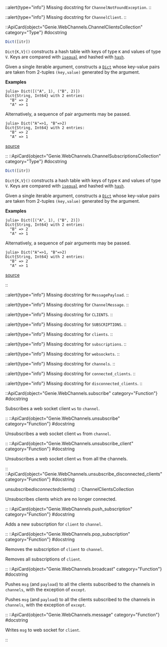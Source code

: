 


::alert{type="info"}
Missing docstring for `ChannelNotFoundException`. 
::



::alert{type="info"}
Missing docstring for `ChannelClient`. 
::


::ApiCard{object="Genie.WebChannels.ChannelClientsCollection" category="Type"}
#docstring


```julia
Dict([itr])
```

`Dict{K,V}()` constructs a hash table with keys of type `K` and values of type `V`. Keys are compared with [`isequal`]() and hashed with [`hash`]().

Given a single iterable argument, constructs a [`Dict`](cookies.md#Base.Dict) whose key-value pairs are taken from 2-tuples `(key,value)` generated by the argument.

**Examples**

```julia-repl
julia> Dict([("A", 1), ("B", 2)])
Dict{String, Int64} with 2 entries:
  "B" => 2
  "A" => 1
```

Alternatively, a sequence of pair arguments may be passed.

```julia-repl
julia> Dict("A"=>1, "B"=>2)
Dict{String, Int64} with 2 entries:
  "B" => 2
  "A" => 1
```


<a target='_blank' href='https://github.com/JuliaLang/julia/blob/bed2cd540a11544ed4be381d471bbf590f0b745e/base/dict.jl#L31-L56' class='documenter-source'>source</a><br>

::
::ApiCard{object="Genie.WebChannels.ChannelSubscriptionsCollection" category="Type"}
#docstring


```julia
Dict([itr])
```

`Dict{K,V}()` constructs a hash table with keys of type `K` and values of type `V`. Keys are compared with [`isequal`]() and hashed with [`hash`]().

Given a single iterable argument, constructs a [`Dict`](cookies.md#Base.Dict) whose key-value pairs are taken from 2-tuples `(key,value)` generated by the argument.

**Examples**

```julia-repl
julia> Dict([("A", 1), ("B", 2)])
Dict{String, Int64} with 2 entries:
  "B" => 2
  "A" => 1
```

Alternatively, a sequence of pair arguments may be passed.

```julia-repl
julia> Dict("A"=>1, "B"=>2)
Dict{String, Int64} with 2 entries:
  "B" => 2
  "A" => 1
```


<a target='_blank' href='https://github.com/JuliaLang/julia/blob/bed2cd540a11544ed4be381d471bbf590f0b745e/base/dict.jl#L31-L56' class='documenter-source'>source</a><br>

::

::alert{type="info"}
Missing docstring for `MessagePayload`. 
::



::alert{type="info"}
Missing docstring for `ChannelMessage`. 
::



::alert{type="info"}
Missing docstring for `CLIENTS`. 
::



::alert{type="info"}
Missing docstring for `SUBSCRIPTIONS`. 
::



::alert{type="info"}
Missing docstring for `clients`. 
::



::alert{type="info"}
Missing docstring for `subscriptions`. 
::



::alert{type="info"}
Missing docstring for `websockets`. 
::



::alert{type="info"}
Missing docstring for `channels`. 
::



::alert{type="info"}
Missing docstring for `connected_clients`. 
::



::alert{type="info"}
Missing docstring for `disconnected_clients`. 
::


::ApiCard{object="Genie.WebChannels.subscribe" category="Function"}
#docstring


Subscribes a web socket client `ws` to `channel`.

::
::ApiCard{object="Genie.WebChannels.unsubscribe" category="Function"}
#docstring


Unsubscribes a web socket client `ws` from `channel`.

::
::ApiCard{object="Genie.WebChannels.unsubscribe_client" category="Function"}
#docstring


Unsubscribes a web socket client `ws` from all the channels.

::
::ApiCard{object="Genie.WebChannels.unsubscribe_disconnected_clients" category="Function"}
#docstring


unsubscribe*disconnected*clients() :: ChannelClientsCollection

Unsubscribes clients which are no longer connected.

::
::ApiCard{object="Genie.WebChannels.push_subscription" category="Function"}
#docstring


Adds a new subscription for `client` to `channel`.

::
::ApiCard{object="Genie.WebChannels.pop_subscription" category="Function"}
#docstring


Removes the subscription of `client` to `channel`.


Removes all subscriptions of `client`.

::
::ApiCard{object="Genie.WebChannels.broadcast" category="Function"}
#docstring


Pushes `msg` (and `payload`) to all the clients subscribed to the channels in `channels`, with the exception of `except`.


Pushes `msg` (and `payload`) to all the clients subscribed to the channels in `channels`, with the exception of `except`.

::
::ApiCard{object="Genie.WebChannels.message" category="Function"}
#docstring


Writes `msg` to web socket for `client`.

::
